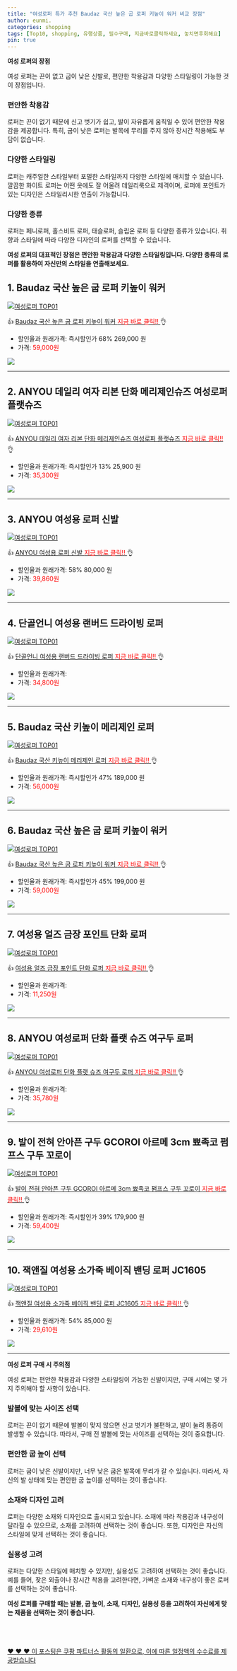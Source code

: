 ```yaml
---
title: "여성로퍼 특가 추천 Baudaz 국산 높은 굽 로퍼 키높이 워커 비교 장점"
author: eunmi.
categories: shopping
tags: [Top10, shopping, 유행상품, 필수구매, 지금바로클릭하세요, 놓치면후회해요]
pin: true
---
```

**여성 로퍼의 장점**

여성 로퍼는 끈이 없고 굽이 낮은 신발로, 편안한 착용감과 다양한 스타일링이 가능한 것이 장점입니다.

### 편안한 착용감

로퍼는 끈이 없기 때문에 신고 벗기가 쉽고, 발이 자유롭게 움직일 수 있어 편안한 착용감을 제공합니다. 특히, 굽이 낮은 로퍼는 발목에 무리를 주지 않아 장시간 착용해도 부담이 없습니다.

### 다양한 스타일링

로퍼는 캐주얼한 스타일부터 포멀한 스타일까지 다양한 스타일에 매치할 수 있습니다. 깔끔한 화이트 로퍼는 어떤 옷에도 잘 어울려 데일리룩으로 제격이며, 로퍼에 포인트가 있는 디자인은 스타일리시한 연출이 가능합니다.

### 다양한 종류

로퍼는 페니로퍼, 홀스비트 로퍼, 태슬로퍼, 슬립온 로퍼 등 다양한 종류가 있습니다. 취향과 스타일에 따라 다양한 디자인의 로퍼를 선택할 수 있습니다.

**여성 로퍼의 대표적인 장점은 편안한 착용감과 다양한 스타일링입니다. 다양한 종류의 로퍼를 활용하여 자신만의 스타일을 연출해보세요.**

   

## 1. Baudaz 국산 높은 굽 로퍼 키높이 워커

[![여성로퍼 TOP01](https://thumbnail9.coupangcdn.com/thumbnails/remote/230x230ex/image/vendor_inventory/44e7/084afaccc41a3a522c7d785de21982192e5445eddfeb4c757666b66b0fed.png)](https://link.coupang.com/re/AFFSDP?lptag=AF3617701&subid=GithubCoopas&pageKey=7535187279&traceid=V0-153&itemId=19795039782&vendorItemId=86897528006)


👍 [Baudaz 국산 높은 굽 로퍼 키높이 워커 <font color=red> 지금 바로 클릭!! </font> ](https://link.coupang.com/re/AFFSDP?lptag=AF3617701&subid=GithubCoopas&pageKey=7535187279&traceid=V0-153&itemId=19795039782&vendorItemId=86897528006) 👌 


- 할인율과 원래가격: 즉시할인가 68%  269,000   원
- 가격: <span style='color:red'>59,000원</span>

[![](/discount_price.png)](https://link.coupang.com/re/AFFSDP?lptag=AF3617701&subid=GithubCoopas&pageKey=7535187279&traceid=V0-153&itemId=19795039782&vendorItemId=86897528006)

---


   

## 2. ANYOU 데일리 여자 리본 단화 메리제인슈즈 여성로퍼 플랫슈즈

[![여성로퍼 TOP01](https://thumbnail6.coupangcdn.com/thumbnails/remote/230x230ex/image/vendor_inventory/3623/8034a61f6cbc9660e6bd3c27aec3b8d5fc3f04052bfadc8b6d6ba24fcf27.jpg)](https://link.coupang.com/re/AFFSDP?lptag=AF3617701&subid=GithubCoopas&pageKey=7615093368&traceid=V0-153&itemId=20176880959&vendorItemId=87268741927)


👍 [ANYOU 데일리 여자 리본 단화 메리제인슈즈 여성로퍼 플랫슈즈 <font color=red> 지금 바로 클릭!! </font> ](https://link.coupang.com/re/AFFSDP?lptag=AF3617701&subid=GithubCoopas&pageKey=7615093368&traceid=V0-153&itemId=20176880959&vendorItemId=87268741927) 👌 


- 할인율과 원래가격: 즉시할인가 13%  25,900   원
- 가격: <span style='color:red'>35,300원</span>

[![](/discount_price.png)](https://link.coupang.com/re/AFFSDP?lptag=AF3617701&subid=GithubCoopas&pageKey=7615093368&traceid=V0-153&itemId=20176880959&vendorItemId=87268741927)

---


   

## 3. ANYOU 여성용 로퍼 신발

[![여성로퍼 TOP01](https://thumbnail8.coupangcdn.com/thumbnails/remote/230x230ex/image/vendor_inventory/a9e7/fed8e15ce31fb751891a579ab078e89f5230d975ed8c1ca09b275536d349.jpeg)](https://link.coupang.com/re/AFFSDP?lptag=AF3617701&subid=GithubCoopas&pageKey=7560621240&traceid=V0-153&itemId=19918015649&vendorItemId=87304902058)


👍 [ANYOU 여성용 로퍼 신발 <font color=red> 지금 바로 클릭!! </font> ](https://link.coupang.com/re/AFFSDP?lptag=AF3617701&subid=GithubCoopas&pageKey=7560621240&traceid=V0-153&itemId=19918015649&vendorItemId=87304902058) 👌 


- 할인율과 원래가격: 58%  80,000   원
- 가격: <span style='color:red'>39,860원</span>

[![](/discount_price.png)](https://link.coupang.com/re/AFFSDP?lptag=AF3617701&subid=GithubCoopas&pageKey=7560621240&traceid=V0-153&itemId=19918015649&vendorItemId=87304902058)

---


   

## 4. 단골언니 여성용 랜버드 드라이빙 로퍼

[![여성로퍼 TOP01](https://thumbnail10.coupangcdn.com/thumbnails/remote/230x230ex/image/retail/images/554164597340313-3649c967-a771-4062-8169-82ca29b64f6d.jpg)](https://link.coupang.com/re/AFFSDP?lptag=AF3617701&subid=GithubCoopas&pageKey=6056146506&traceid=V0-153&itemId=13867535861&vendorItemId=81117448860)


👍 [단골언니 여성용 랜버드 드라이빙 로퍼 <font color=red> 지금 바로 클릭!! </font> ](https://link.coupang.com/re/AFFSDP?lptag=AF3617701&subid=GithubCoopas&pageKey=6056146506&traceid=V0-153&itemId=13867535861&vendorItemId=81117448860) 👌 


- 할인율과 원래가격: 
- 가격: <span style='color:red'>34,800원</span>

[![](/discount_price.png)](https://link.coupang.com/re/AFFSDP?lptag=AF3617701&subid=GithubCoopas&pageKey=6056146506&traceid=V0-153&itemId=13867535861&vendorItemId=81117448860)

---


   

## 5. Baudaz 국산 키높이 메리제인 로퍼

[![여성로퍼 TOP01](https://thumbnail9.coupangcdn.com/thumbnails/remote/230x230ex/image/vendor_inventory/3954/2dfb10dcfafeb5eb6419dfc794606898749303ee7c2d8ea89fd877a66eb1.png)](https://link.coupang.com/re/AFFSDP?lptag=AF3617701&subid=GithubCoopas&pageKey=7542877503&traceid=V0-153&itemId=19833034534&vendorItemId=86934741394)


👍 [Baudaz 국산 키높이 메리제인 로퍼 <font color=red> 지금 바로 클릭!! </font> ](https://link.coupang.com/re/AFFSDP?lptag=AF3617701&subid=GithubCoopas&pageKey=7542877503&traceid=V0-153&itemId=19833034534&vendorItemId=86934741394) 👌 


- 할인율과 원래가격: 즉시할인가 47%  189,000   원
- 가격: <span style='color:red'>56,000원</span>

[![](/discount_price.png)](https://link.coupang.com/re/AFFSDP?lptag=AF3617701&subid=GithubCoopas&pageKey=7542877503&traceid=V0-153&itemId=19833034534&vendorItemId=86934741394)

---


   

## 6. Baudaz 국산 높은 굽 로퍼 키높이 워커

[![여성로퍼 TOP01](https://thumbnail7.coupangcdn.com/thumbnails/remote/230x230ex/image/vendor_inventory/1d45/a05d3f456c5209477bac2f5418cc9227eeca3bec443687f09ef93e1687d0.png)](https://link.coupang.com/re/AFFSDP?lptag=AF3617701&subid=GithubCoopas&pageKey=7535187279&traceid=V0-153&itemId=19795039772&vendorItemId=86897527970)


👍 [Baudaz 국산 높은 굽 로퍼 키높이 워커 <font color=red> 지금 바로 클릭!! </font> ](https://link.coupang.com/re/AFFSDP?lptag=AF3617701&subid=GithubCoopas&pageKey=7535187279&traceid=V0-153&itemId=19795039772&vendorItemId=86897527970) 👌 


- 할인율과 원래가격: 즉시할인가 45%  199,000   원
- 가격: <span style='color:red'>59,000원</span>

[![](/discount_price.png)](https://link.coupang.com/re/AFFSDP?lptag=AF3617701&subid=GithubCoopas&pageKey=7535187279&traceid=V0-153&itemId=19795039772&vendorItemId=86897527970)

---


   

## 7. 여성용 얼즈 금장 포인트 단화 로퍼

[![여성로퍼 TOP01](https://thumbnail10.coupangcdn.com/thumbnails/remote/230x230ex/image/rs_quotation_api/uevdajhp/c780791f305743b1815a2f31c05dfdfd.jpg)](https://link.coupang.com/re/AFFSDP?lptag=AF3617701&subid=GithubCoopas&pageKey=4821747161&traceid=V0-153&itemId=6212274732&vendorItemId=73508182409)


👍 [여성용 얼즈 금장 포인트 단화 로퍼 <font color=red> 지금 바로 클릭!! </font> ](https://link.coupang.com/re/AFFSDP?lptag=AF3617701&subid=GithubCoopas&pageKey=4821747161&traceid=V0-153&itemId=6212274732&vendorItemId=73508182409) 👌 


- 할인율과 원래가격: 
- 가격: <span style='color:red'>11,250원</span>

[![](/discount_price.png)](https://link.coupang.com/re/AFFSDP?lptag=AF3617701&subid=GithubCoopas&pageKey=4821747161&traceid=V0-153&itemId=6212274732&vendorItemId=73508182409)

---


   

## 8. ANYOU 여성로퍼 단화 플랫 슈즈 여구두 로퍼

[![여성로퍼 TOP01](https://thumbnail6.coupangcdn.com/thumbnails/remote/230x230ex/image/vendor_inventory/d5de/b9de316b13e39d83bfb1db720086057c625a600f4403eb261917483d6a19.jpg)](https://link.coupang.com/re/AFFSDP?lptag=AF3617701&subid=GithubCoopas&pageKey=7560856836&traceid=V0-153&itemId=19919046487&vendorItemId=87018792239)


👍 [ANYOU 여성로퍼 단화 플랫 슈즈 여구두 로퍼 <font color=red> 지금 바로 클릭!! </font> ](https://link.coupang.com/re/AFFSDP?lptag=AF3617701&subid=GithubCoopas&pageKey=7560856836&traceid=V0-153&itemId=19919046487&vendorItemId=87018792239) 👌 


- 할인율과 원래가격: 
- 가격: <span style='color:red'>35,780원</span>

[![](/discount_price.png)](https://link.coupang.com/re/AFFSDP?lptag=AF3617701&subid=GithubCoopas&pageKey=7560856836&traceid=V0-153&itemId=19919046487&vendorItemId=87018792239)

---


   

## 9. 발이 전혀 안아픈 구두 GCOROI 아르메 3cm 뾰족코 펌프스 구두 꼬로이

[![여성로퍼 TOP01](https://thumbnail9.coupangcdn.com/thumbnails/remote/230x230ex/image/vendor_inventory/51a0/25b3929e8eaffc95e0ab3121f3b81fe7a07014c6e5fd5f8dc0b1067b98ba.png)](https://link.coupang.com/re/AFFSDP?lptag=AF3617701&subid=GithubCoopas&pageKey=6217143342&traceid=V0-153&itemId=12422443450&vendorItemId=79691736111)


👍 [발이 전혀 안아픈 구두 GCOROI 아르메 3cm 뾰족코 펌프스 구두 꼬로이 <font color=red> 지금 바로 클릭!! </font> ](https://link.coupang.com/re/AFFSDP?lptag=AF3617701&subid=GithubCoopas&pageKey=6217143342&traceid=V0-153&itemId=12422443450&vendorItemId=79691736111) 👌 


- 할인율과 원래가격: 즉시할인가 39%  179,900   원
- 가격: <span style='color:red'>59,400원</span>

[![](/discount_price.png)](https://link.coupang.com/re/AFFSDP?lptag=AF3617701&subid=GithubCoopas&pageKey=6217143342&traceid=V0-153&itemId=12422443450&vendorItemId=79691736111)

---


   

## 10. 잭앤질 여성용 소가죽 베이직 밴딩 로퍼 JC1605

[![여성로퍼 TOP01](https://thumbnail6.coupangcdn.com/thumbnails/remote/230x230ex/image/retail/images/2021/08/23/18/2/b21aa7d1-26f5-417e-9000-25d7526805b8.jpg)](https://link.coupang.com/re/AFFSDP?lptag=AF3617701&subid=GithubCoopas&pageKey=6055645134&traceid=V0-153&itemId=11115010102&vendorItemId=78394065740)


👍 [잭앤질 여성용 소가죽 베이직 밴딩 로퍼 JC1605 <font color=red> 지금 바로 클릭!! </font> ](https://link.coupang.com/re/AFFSDP?lptag=AF3617701&subid=GithubCoopas&pageKey=6055645134&traceid=V0-153&itemId=11115010102&vendorItemId=78394065740) 👌 


- 할인율과 원래가격: 54%  85,000   원
- 가격: <span style='color:red'>29,610원</span>

[![](/discount_price.png)](https://link.coupang.com/re/AFFSDP?lptag=AF3617701&subid=GithubCoopas&pageKey=6055645134&traceid=V0-153&itemId=11115010102&vendorItemId=78394065740)

---
**여성 로퍼 구매 시 주의점**

여성 로퍼는 편안한 착용감과 다양한 스타일링이 가능한 신발이지만, 구매 시에는 몇 가지 주의해야 할 사항이 있습니다.

### 발볼에 맞는 사이즈 선택

로퍼는 끈이 없기 때문에 발볼이 맞지 않으면 신고 벗기가 불편하고, 발이 눌려 통증이 발생할 수 있습니다. 따라서, 구매 전 발볼에 맞는 사이즈를 선택하는 것이 중요합니다.

### 편안한 굽 높이 선택

로퍼는 굽이 낮은 신발이지만, 너무 낮은 굽은 발목에 무리가 갈 수 있습니다. 따라서, 자신의 발 상태에 맞는 편안한 굽 높이를 선택하는 것이 좋습니다.

### 소재와 디자인 고려

로퍼는 다양한 소재와 디자인으로 출시되고 있습니다. 소재에 따라 착용감과 내구성이 달라질 수 있으므로, 소재를 고려하여 선택하는 것이 좋습니다. 또한, 디자인은 자신의 스타일에 맞게 선택하는 것이 좋습니다.

### 실용성 고려

로퍼는 다양한 스타일에 매치할 수 있지만, 실용성도 고려하여 선택하는 것이 좋습니다. 예를 들어, 잦은 외출이나 장시간 착용을 고려한다면, 가벼운 소재와 내구성이 좋은 로퍼를 선택하는 것이 좋습니다.

**여성 로퍼를 구매할 때는 발볼, 굽 높이, 소재, 디자인, 실용성 등을 고려하여 자신에게 맞는 제품을 선택하는 것이 좋습니다.**<br><br><br><br><br> [ ❤ ❤ ❤ 이 포스팅은 쿠팡 파트너스 활동의 일환으로, 이에 따른 일정액의 수수료를 제공받습니다](https://link.coupang.com/a/bcEFyh)
